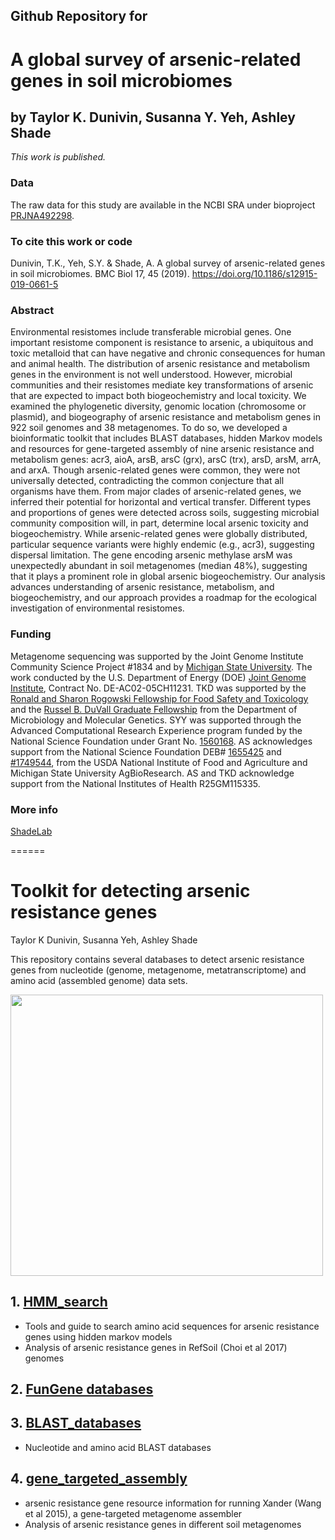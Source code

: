 ## Github Repository for
# A global survey of arsenic-related genes in soil microbiomes
## by Taylor K. Dunivin, Susanna Y. Yeh, Ashley Shade


<i>This work is published.</i>


### Data
The raw data for this study are available in the NCBI SRA under bioproject [PRJNA492298](https://www.ncbi.nlm.nih.gov/sra/?term=PRJNA492298).


### To cite this work or code
Dunivin, T.K., Yeh, S.Y. & Shade, A. A global survey of arsenic-related genes in soil microbiomes. BMC Biol 17, 45 (2019). https://doi.org/10.1186/s12915-019-0661-5


### Abstract
Environmental resistomes include transferable microbial genes. One important resistome component is resistance to arsenic, a ubiquitous and toxic metalloid that can have negative and chronic consequences for human and animal health. The distribution of arsenic resistance and metabolism genes in the environment is not well understood. However, microbial communities and their resistomes mediate key transformations of arsenic that are expected to impact both biogeochemistry and local toxicity.
We examined the phylogenetic diversity, genomic location (chromosome or plasmid), and biogeography of arsenic resistance and metabolism genes in 922 soil genomes and 38 metagenomes. To do so, we developed a bioinformatic toolkit that includes BLAST databases, hidden Markov models and resources for gene-targeted assembly of nine arsenic resistance and metabolism genes: acr3, aioA, arsB, arsC (grx), arsC (trx), arsD, arsM, arrA, and arxA. Though arsenic-related genes were common, they were not universally detected, contradicting the common conjecture that all organisms have them. From major clades of arsenic-related genes, we inferred their potential for horizontal and vertical transfer. Different types and proportions of genes were detected across soils, suggesting microbial community composition will, in part, determine local arsenic toxicity and biogeochemistry. While arsenic-related genes were globally distributed, particular sequence variants were highly endemic (e.g., acr3), suggesting dispersal limitation. The gene encoding arsenic methylase arsM was unexpectedly abundant in soil metagenomes (median 48%), suggesting that it plays a prominent role in global arsenic biogeochemistry.
Our analysis advances understanding of arsenic resistance, metabolism, and biogeochemistry, and our approach provides a roadmap for the ecological investigation of environmental resistomes.

### Funding
Metagenome sequencing was supported by the Joint Genome Institute Community Science Project #1834 and by [Michigan State University](msu.edu). The work conducted by the U.S. Department of Energy (DOE) [Joint Genome Institute](jgi.doe.gov), Contract No. DE-AC02-05CH11231. TKD was supported by the [Ronald and Sharon Rogowski Fellowship for Food Safety and Toxicology](https://mmg.natsci.msu.edu/academics/graduate/information-for-current-graduate-students/funding/awards-fellowships/) and the [Russel B. DuVall Graduate Fellowship](https://mmg.natsci.msu.edu/academics/undergraduate-programs/awards-fellowships/previous-duvall-awardees/) from the Department of Microbiology and Molecular Genetics. SYY was supported through the Advanced Computational Research Experience program funded by the National Science Foundation under Grant No. [1560168](https://www.nsf.gov/awardsearch/showAward?AWD_ID=1560168). AS acknowledges support from the National Science Foundation DEB# [1655425](https://www.nsf.gov/awardsearch/showAward?AWD_ID=1655425) and [#1749544](https://www.nsf.gov/awardsearch/showAward?AWD_ID=1749544), from the USDA National Institute of Food and Agriculture and Michigan State University AgBioResearch. AS and TKD acknowledge support from the National Institutes of Health R25GM115335.

### More info
[ShadeLab](http://ashley17061.wixsite.com/shadelab/home)


======
# Toolkit for detecting arsenic resistance genes
Taylor K Dunivin, Susanna Yeh, Ashley Shade

This repository contains several databases to detect arsenic resistance genes from nucleotide (genome, metagenome, metatranscriptome) and amino acid (assembled genome) data sets. 

 <img src="https://github.com/ShadeLab/meta_arsenic/blob/master/images/Figure1-01.png" width="500" height="450"> 

## 1. [HMM_search](https://github.com/ShadeLab/meta_arsenic/tree/master/HMM_search)
- Tools and guide to search amino acid sequences for arsenic resistance genes using hidden markov models
- Analysis of arsenic resistance genes in RefSoil (Choi et al 2017) genomes 

## 2. [FunGene databases](http://fungene.cme.msu.edu/)

## 3. [BLAST_databases](https://github.com/ShadeLab/meta_arsenic/tree/master/BLAST_databases)
- Nucleotide and amino acid BLAST databases

## 4. [gene_targeted_assembly](https://github.com/ShadeLab/meta_arsenic/tree/master/gene_targeted_assembly)
- arsenic resistance gene resource information for running Xander (Wang et al 2015), a gene-targeted metagenome assembler
- Analysis of arsenic resistance genes in different soil metagenomes
